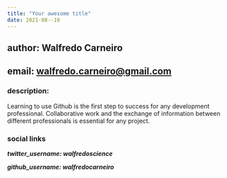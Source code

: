 ```yaml
---
title: "Your awesome title"
date: 2021-08--19
---
```

## author: Walfredo Carneiro
## email: walfredo.carneiro@gmail.com
### description:
  Learning to use Github is the first step to success for any development professional. 
  Collaborative work and the exchange of information between different professionals is
  essential for any project. 
### social links
***twitter_username: walfredoscience***<p/>
***github_username:  walfredocarneiro***
